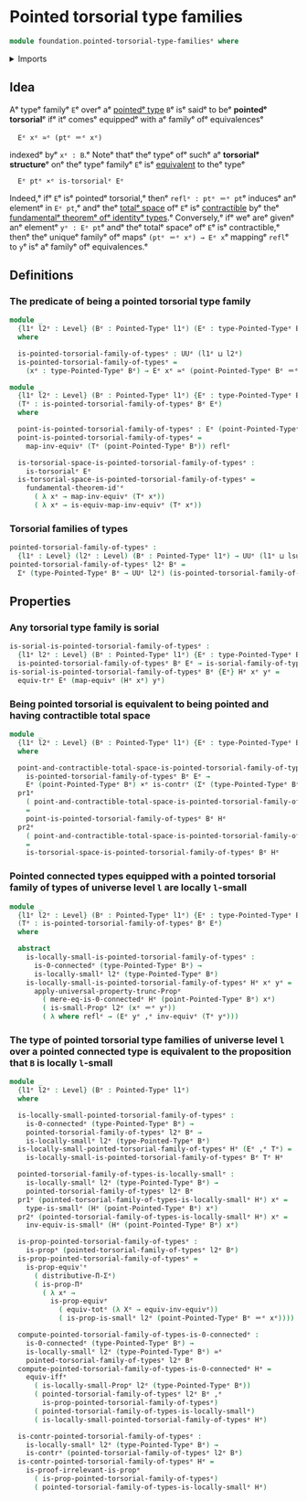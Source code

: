# Pointed torsorial type families

```agda
module foundation.pointed-torsorial-type-familiesᵉ where
```

<details><summary>Imports</summary>

```agda
open import foundation.0-connected-typesᵉ
open import foundation.dependent-pair-typesᵉ
open import foundation.equivalencesᵉ
open import foundation.fundamental-theorem-of-identity-typesᵉ
open import foundation.locally-small-typesᵉ
open import foundation.logical-equivalencesᵉ
open import foundation.propositional-truncationsᵉ
open import foundation.sorial-type-familiesᵉ
open import foundation.transport-along-identificationsᵉ
open import foundation.type-theoretic-principle-of-choiceᵉ
open import foundation.universe-levelsᵉ

open import foundation-core.cartesian-product-typesᵉ
open import foundation-core.contractible-typesᵉ
open import foundation-core.functoriality-dependent-pair-typesᵉ
open import foundation-core.identity-typesᵉ
open import foundation-core.propositionsᵉ
open import foundation-core.small-typesᵉ
open import foundation-core.torsorial-type-familiesᵉ

open import structured-types.pointed-typesᵉ
```

</details>

## Idea

Aᵉ typeᵉ familyᵉ `E`ᵉ overᵉ aᵉ [pointedᵉ type](structured-types.pointed-types.mdᵉ) `B`ᵉ
isᵉ saidᵉ to beᵉ **pointedᵉ torsorial**ᵉ ifᵉ itᵉ comesᵉ equippedᵉ with aᵉ familyᵉ ofᵉ
equivalencesᵉ

```text
  Eᵉ xᵉ ≃ᵉ (ptᵉ ＝ᵉ xᵉ)
```

indexedᵉ byᵉ `xᵉ : B`.ᵉ Noteᵉ thatᵉ theᵉ typeᵉ ofᵉ suchᵉ aᵉ **torsorialᵉ structure**ᵉ onᵉ theᵉ
typeᵉ familyᵉ `E`ᵉ isᵉ [equivalent](foundation-core.equivalences.mdᵉ) to theᵉ typeᵉ

```text
  Eᵉ ptᵉ ×ᵉ is-torsorialᵉ Eᵉ
```

Indeed,ᵉ ifᵉ `E`ᵉ isᵉ pointedᵉ torsorial,ᵉ thenᵉ `reflᵉ : ptᵉ ＝ᵉ pt`ᵉ inducesᵉ anᵉ elementᵉ
in `Eᵉ pt`,ᵉ andᵉ theᵉ [totalᵉ space](foundation.dependent-pair-types.mdᵉ) ofᵉ `E`ᵉ isᵉ
[contractible](foundation.contractible-types.mdᵉ) byᵉ theᵉ
[fundamentalᵉ theoremᵉ ofᵉ identityᵉ types](foundation.fundamental-theorem-of-identity-types.md).ᵉ
Conversely,ᵉ ifᵉ weᵉ areᵉ givenᵉ anᵉ elementᵉ `yᵉ : Eᵉ pt`ᵉ andᵉ theᵉ totalᵉ spaceᵉ ofᵉ `E`ᵉ isᵉ
contractible,ᵉ thenᵉ theᵉ uniqueᵉ familyᵉ ofᵉ mapsᵉ `(ptᵉ ＝ᵉ xᵉ) → Eᵉ x`ᵉ mappingᵉ `refl`ᵉ to
`y`ᵉ isᵉ aᵉ familyᵉ ofᵉ equivalences.ᵉ

## Definitions

### The predicate of being a pointed torsorial type family

```agda
module _
  {l1ᵉ l2ᵉ : Level} (Bᵉ : Pointed-Typeᵉ l1ᵉ) (Eᵉ : type-Pointed-Typeᵉ Bᵉ → UUᵉ l2ᵉ)
  where

  is-pointed-torsorial-family-of-typesᵉ : UUᵉ (l1ᵉ ⊔ l2ᵉ)
  is-pointed-torsorial-family-of-typesᵉ =
    (xᵉ : type-Pointed-Typeᵉ Bᵉ) → Eᵉ xᵉ ≃ᵉ (point-Pointed-Typeᵉ Bᵉ ＝ᵉ xᵉ)

module _
  {l1ᵉ l2ᵉ : Level} (Bᵉ : Pointed-Typeᵉ l1ᵉ) {Eᵉ : type-Pointed-Typeᵉ Bᵉ → UUᵉ l2ᵉ}
  (Tᵉ : is-pointed-torsorial-family-of-typesᵉ Bᵉ Eᵉ)
  where

  point-is-pointed-torsorial-family-of-typesᵉ : Eᵉ (point-Pointed-Typeᵉ Bᵉ)
  point-is-pointed-torsorial-family-of-typesᵉ =
    map-inv-equivᵉ (Tᵉ (point-Pointed-Typeᵉ Bᵉ)) reflᵉ

  is-torsorial-space-is-pointed-torsorial-family-of-typesᵉ :
    is-torsorialᵉ Eᵉ
  is-torsorial-space-is-pointed-torsorial-family-of-typesᵉ =
    fundamental-theorem-id'ᵉ
      ( λ xᵉ → map-inv-equivᵉ (Tᵉ xᵉ))
      ( λ xᵉ → is-equiv-map-inv-equivᵉ (Tᵉ xᵉ))
```

### Torsorial families of types

```agda
pointed-torsorial-family-of-typesᵉ :
  {l1ᵉ : Level} (l2ᵉ : Level) (Bᵉ : Pointed-Typeᵉ l1ᵉ) → UUᵉ (l1ᵉ ⊔ lsuc l2ᵉ)
pointed-torsorial-family-of-typesᵉ l2ᵉ Bᵉ =
  Σᵉ (type-Pointed-Typeᵉ Bᵉ → UUᵉ l2ᵉ) (is-pointed-torsorial-family-of-typesᵉ Bᵉ)
```

## Properties

### Any torsorial type family is sorial

```agda
is-sorial-is-pointed-torsorial-family-of-typesᵉ :
  {l1ᵉ l2ᵉ : Level} (Bᵉ : Pointed-Typeᵉ l1ᵉ) {Eᵉ : type-Pointed-Typeᵉ Bᵉ → UUᵉ l2ᵉ} →
  is-pointed-torsorial-family-of-typesᵉ Bᵉ Eᵉ → is-sorial-family-of-typesᵉ Bᵉ Eᵉ
is-sorial-is-pointed-torsorial-family-of-typesᵉ Bᵉ {Eᵉ} Hᵉ xᵉ yᵉ =
  equiv-trᵉ Eᵉ (map-equivᵉ (Hᵉ xᵉ) yᵉ)
```

### Being pointed torsorial is equivalent to being pointed and having contractible total space

```agda
module _
  {l1ᵉ l2ᵉ : Level} (Bᵉ : Pointed-Typeᵉ l1ᵉ) {Eᵉ : type-Pointed-Typeᵉ Bᵉ → UUᵉ l2ᵉ}
  where

  point-and-contractible-total-space-is-pointed-torsorial-family-of-typesᵉ :
    is-pointed-torsorial-family-of-typesᵉ Bᵉ Eᵉ →
    Eᵉ (point-Pointed-Typeᵉ Bᵉ) ×ᵉ is-contrᵉ (Σᵉ (type-Pointed-Typeᵉ Bᵉ) Eᵉ)
  pr1ᵉ
    ( point-and-contractible-total-space-is-pointed-torsorial-family-of-typesᵉ Hᵉ)
    =
    point-is-pointed-torsorial-family-of-typesᵉ Bᵉ Hᵉ
  pr2ᵉ
    ( point-and-contractible-total-space-is-pointed-torsorial-family-of-typesᵉ Hᵉ)
    =
    is-torsorial-space-is-pointed-torsorial-family-of-typesᵉ Bᵉ Hᵉ
```

### Pointed connected types equipped with a pointed torsorial family of types of universe level `l` are locally `l`-small

```agda
module _
  {l1ᵉ l2ᵉ : Level} (Bᵉ : Pointed-Typeᵉ l1ᵉ) {Eᵉ : type-Pointed-Typeᵉ Bᵉ → UUᵉ l2ᵉ}
  (Tᵉ : is-pointed-torsorial-family-of-typesᵉ Bᵉ Eᵉ)
  where

  abstract
    is-locally-small-is-pointed-torsorial-family-of-typesᵉ :
      is-0-connectedᵉ (type-Pointed-Typeᵉ Bᵉ) →
      is-locally-smallᵉ l2ᵉ (type-Pointed-Typeᵉ Bᵉ)
    is-locally-small-is-pointed-torsorial-family-of-typesᵉ Hᵉ xᵉ yᵉ =
      apply-universal-property-trunc-Propᵉ
        ( mere-eq-is-0-connectedᵉ Hᵉ (point-Pointed-Typeᵉ Bᵉ) xᵉ)
        ( is-small-Propᵉ l2ᵉ (xᵉ ＝ᵉ yᵉ))
        ( λ where reflᵉ → (Eᵉ yᵉ ,ᵉ inv-equivᵉ (Tᵉ yᵉ)))
```

### The type of pointed torsorial type families of universe level `l` over a pointed connected type is equivalent to the proposition that `B` is locally `l`-small

```agda
module _
  {l1ᵉ l2ᵉ : Level} (Bᵉ : Pointed-Typeᵉ l1ᵉ)
  where

  is-locally-small-pointed-torsorial-family-of-typesᵉ :
    is-0-connectedᵉ (type-Pointed-Typeᵉ Bᵉ) →
    pointed-torsorial-family-of-typesᵉ l2ᵉ Bᵉ →
    is-locally-smallᵉ l2ᵉ (type-Pointed-Typeᵉ Bᵉ)
  is-locally-small-pointed-torsorial-family-of-typesᵉ Hᵉ (Eᵉ ,ᵉ Tᵉ) =
    is-locally-small-is-pointed-torsorial-family-of-typesᵉ Bᵉ Tᵉ Hᵉ

  pointed-torsorial-family-of-types-is-locally-smallᵉ :
    is-locally-smallᵉ l2ᵉ (type-Pointed-Typeᵉ Bᵉ) →
    pointed-torsorial-family-of-typesᵉ l2ᵉ Bᵉ
  pr1ᵉ (pointed-torsorial-family-of-types-is-locally-smallᵉ Hᵉ) xᵉ =
    type-is-smallᵉ (Hᵉ (point-Pointed-Typeᵉ Bᵉ) xᵉ)
  pr2ᵉ (pointed-torsorial-family-of-types-is-locally-smallᵉ Hᵉ) xᵉ =
    inv-equiv-is-smallᵉ (Hᵉ (point-Pointed-Typeᵉ Bᵉ) xᵉ)

  is-prop-pointed-torsorial-family-of-typesᵉ :
    is-propᵉ (pointed-torsorial-family-of-typesᵉ l2ᵉ Bᵉ)
  is-prop-pointed-torsorial-family-of-typesᵉ =
    is-prop-equiv'ᵉ
      ( distributive-Π-Σᵉ)
      ( is-prop-Πᵉ
        ( λ xᵉ →
          is-prop-equivᵉ
            ( equiv-totᵉ (λ Xᵉ → equiv-inv-equivᵉ))
            ( is-prop-is-smallᵉ l2ᵉ (point-Pointed-Typeᵉ Bᵉ ＝ᵉ xᵉ))))

  compute-pointed-torsorial-family-of-types-is-0-connectedᵉ :
    is-0-connectedᵉ (type-Pointed-Typeᵉ Bᵉ) →
    is-locally-smallᵉ l2ᵉ (type-Pointed-Typeᵉ Bᵉ) ≃ᵉ
    pointed-torsorial-family-of-typesᵉ l2ᵉ Bᵉ
  compute-pointed-torsorial-family-of-types-is-0-connectedᵉ Hᵉ =
    equiv-iffᵉ
      ( is-locally-small-Propᵉ l2ᵉ (type-Pointed-Typeᵉ Bᵉ))
      ( pointed-torsorial-family-of-typesᵉ l2ᵉ Bᵉ ,ᵉ
        is-prop-pointed-torsorial-family-of-typesᵉ)
      ( pointed-torsorial-family-of-types-is-locally-smallᵉ)
      ( is-locally-small-pointed-torsorial-family-of-typesᵉ Hᵉ)

  is-contr-pointed-torsorial-family-of-typesᵉ :
    is-locally-smallᵉ l2ᵉ (type-Pointed-Typeᵉ Bᵉ) →
    is-contrᵉ (pointed-torsorial-family-of-typesᵉ l2ᵉ Bᵉ)
  is-contr-pointed-torsorial-family-of-typesᵉ Hᵉ =
    is-proof-irrelevant-is-propᵉ
      ( is-prop-pointed-torsorial-family-of-typesᵉ)
      ( pointed-torsorial-family-of-types-is-locally-smallᵉ Hᵉ)
```